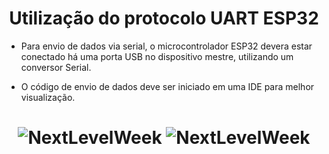 <h1 align="center">Utilização do protocolo UART ESP32</h1>

- Para envio de dados via serial, o microcontrolador ESP32 devera estar conectado há uma porta USB no dispositivo mestre, utilizando um conversor Serial.

- O código de envio de dados deve ser iniciado em uma IDE para melhor visualização.


<h1 align="center">
  <img alt="NextLevelWeek" title="#NextLevelWeek" src="https://user-images.githubusercontent.com/111460258/208216182-751a3189-a0aa-4221-8dbe-c55a95b13763.png" />

  <img alt="NextLevelWeek" title="#NextLevelWeek" src="https://user-images.githubusercontent.com/111460258/208216117-5e3a3e74-9eb6-4039-9548-5d69607bcdb7.png" />
</h1>

